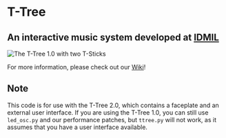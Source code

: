# T-Tree
## An interactive music system developed at [IDMIL](http://www-new.idmil.org/project/t-tree/)
![The T-Tree 1.0 with two T-Sticks](https://idmil.org/wp-content/uploads/2022/04/eyJidWNrZXQiOiJhc3NldHMucHVicHViLm9yZyIsImtleSI6Ijgycmd0dGxjLzYxNjQzMTUyNTMxODIzLmpwZWciLCJlZGl0cyI6eyJyZXNpemUiOnsid2lkdGgiOjgwMCwiZml0IjoiaW5zaWRlIiwid2l0aG91dEVubGFyZ2VtZW50Ijp0cnVlfX19-181x300.jpeg)

For more information, please check out our [Wiki](https://github.com/IDMIL/T-Tree/wiki)!

## Note
This code is for use with the T-Tree 2.0, which contains a faceplate and an external user interface.
If you are using the T-Tree 1.0, you can still use `led_osc.py` and our performance patches, but `ttree.py` will not work, as it assumes that you have a user interface available.
